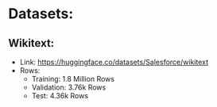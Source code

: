 # Datasets:

## Wikitext:
- Link: https://huggingface.co/datasets/Salesforce/wikitext
- Rows: 
    - Training: 1.8 Million Rows
    - Validation: 3.76k Rows
    - Test: 4.36k Rows
